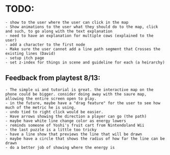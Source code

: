 

# TODO:  
	- show to the user where the user can click in the map
	- Show animations to the user what they should do to the map, click and such, to go along with the text explanation
	- need to have an explanation for multiple cows (explained to the user)  
	- add a character to the first node  
	- Make sure the user cannot add a line path segment that Crosses the existing lines (David)  
	- setup itch page
	- set z-index for things in scene and guideline for each (a heirarchy)

## Feedback from playtest 8/13:  
	- The simple ui and tutorial is great. the interactive map on the phone could be bigger. consider doing away with the saure map, allowing the entire screen open to play.  
	- in the future, maybe have a "drag feature" for the user to see how much of the metric he is using. 	
	- undo tied to right click would be easier.  
	- Have arrows showing the direction a player can go (the path)  
	- maybe have white line change color as energy lowers  
	- reminds someone of Yoshi's fruit cart from Nintendoland Wii    
	- the last puzzle is a little too tricky  
	- have a line show that previews the line that will be drawn  
	- maybe have a circle that shows the radius of how far the line can be  drawn   
	- do a better job of showing where the energy is  
